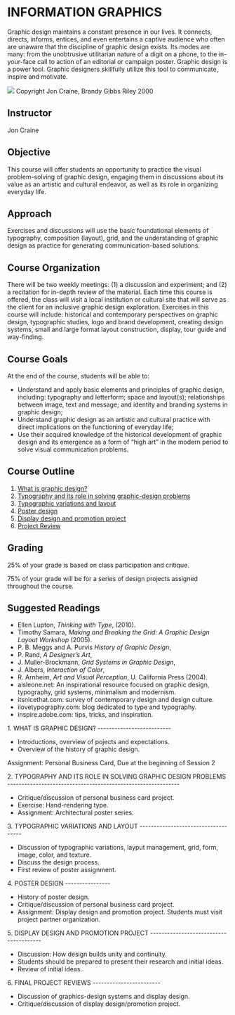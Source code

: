 INFORMATION GRAPHICS
====================

Graphic design maintains a constant presence in our lives. It
connects, directs, informs, entices, and even entertains a captive
audience who often are unaware that the discipline of graphic design
exists. Its modes are many: from the unobtrusive utilitarian nature of
a digit on a phone, to the in-your-face call to action of an editorial
or campaign poster. Graphic design is a power tool. Graphic designers
skillfully utilize this tool to communicate, inspire and motivate.

<img src='https://rawgithub.com/walterbender/Syllabi/master/logo.jpg'/>
Copyright Jon Craine, Brandy Gibbs Riley 2000

Instructor
----------

Jon Craine

Objective
---------

This course will offer students an opportunity to practice the visual
problem-solving of graphic design, engaging them in discussions about
its value as an artistic and cultural endeavor, as well as its role in
organizing everyday life.

Approach
--------

Exercises and discussions will use the basic foundational elements of
typography, composition (layout), grid, and the understanding of
graphic design as practice for generating communication-based
solutions.

Course Organization
-------------------

There will be two weekly meetings: (1) a discussion and experiment;
and (2) a recitation for in-depth review of the material. Each time
this course is offered, the class will visit a local institution or
cultural site that will serve as the client for an inclusive graphic
design exploration. Exercises in this course will include: historical
and contemporary perspectives on graphic design, typographic studies,
logo and brand development, creating design systems, small and large
format layout construction, display, tour guide and way-finding.

Course Goals
------------

At the end of the course, students will be able to:

* Understand and apply basic elements and principles of graphic
  design, including: typography and letterform; space and layout(s);
  relationships between image, text and message; and identity and branding
  systems in graphic design;
* Understand graphic design as an artistic and cultural practice with
  direct implications on the functioning of everyday life;
* Use their acquired knowledge of the historical development of
  graphic design and its emergence as a form of “high art” in the modern
  period to solve visual communication problems.

Course Outline
--------------

1. [What is graphic design?](#WHAT)
2. [Typography and its role in solving graphic-design problems](#TYPE)
3. [Typographic variations and layout](#LAYOUT)
4. [Poster design](#POSTER)
5. [Display design and promotion project](#PROMOTION)
6. [Project Review](#PROJECTS)

Grading
-------
25% of your grade is based on class participation and critique.

75% of your grade will be for a series of design projects assigned
throughout the course.

Suggested Readings
------------------

* Ellen Lupton, *Thinking with Type*, (2010).
* Timothy Samara, *Making and Breaking the Grid: A Graphic Design
  Layout Workshop* (2005).
* P. B. Meggs and A. Purvis *History of Graphic Design*, 
* P. Rand, *A Designer’s Art*,
* J. Muller-Brockmann, *Grid Systems in Graphic Design*,
* J. Albers, *Interaction of Color*, 
* R. Arnheim, *Art and Visual Perception*, U. California Press (2004).
* aisleone.net: An inspirational resource focused on graphic design,
  typography, grid systems, minimalism and modernism.
* itsnicethat.com: survey of contemporary design and design culture.
* ilovetypography.com: blog dedicated to type and typography.
* inspire.adobe.com: tips, tricks, and inspiration.

<a name="WHAT">
1. WHAT IS GRAPHIC DESIGN?
--------------------------
</a>

* Introductions, overview of pojects and expectations.
* Overview of the history of graphic design.

Assignment: Personal Business Card, Due at the beginning of Session 2

<a name="TYPE">
2. TYPOGRAPHY AND ITS ROLE IN SOLVING GRAPHIC DESIGN PROBLEMS
-------------------------------------------------------------
</a>

* Critique/discussion of personal business card project.
* Exercise: Hand-rendering type.
* Assignment: Architectural poster series.

<a name="LAYOUT">
3. TYPOGRAPHIC VARIATIONS AND LAYOUT
------------------------------------
</a>

* Discussion of typographic variations, layput management, grid, form,
  image, color, and texture.
* Discuss the design process.
* First review of poster assignment.

<a name="POSTER">
4. POSTER DESIGN
----------------
</a>

* History of poster design.
* Critique/discussion of personal business card project.
* Assignment: Display design and promotion project. Students must
  visit project partner organization.

<a name="PROMOTION">
5. DISPLAY DESIGN AND PROMOTION PROJECT
---------------------------------------
</a>

* Discussion: How design builds unity and continuity.
* Students should be prepared to present their research and initial ideas.
* Review of initial ideas.

<a name="PROJECTS">
6. FINAL PROJECT REVIEWS
------------------------
</a>

* Discussion of graphics-design systems and display design.
* Critique/discussion of display design/promotion project.
